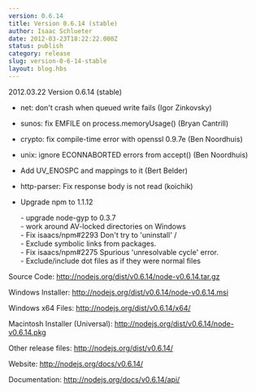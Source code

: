 ```yaml
---
version: 0.6.14
title: Version 0.6.14 (stable)
author: Isaac Schlueter
date: 2012-03-23T18:22:22.000Z
status: publish
category: release
slug: version-0-6-14-stable
layout: blog.hbs
---
```


<p>2012.03.22 Version 0.6.14 (stable)

</p>
<ul>
<li><p>net: don&#39;t crash when queued write fails (Igor Zinkovsky)</p>
</li>
<li><p>sunos: fix EMFILE on process.memoryUsage() (Bryan Cantrill)</p>
</li>
<li><p>crypto: fix compile-time error with openssl 0.9.7e (Ben Noordhuis)</p>
</li>
<li><p>unix: ignore ECONNABORTED errors from accept() (Ben Noordhuis)</p>
</li>
<li><p>Add UV_ENOSPC and mappings to it (Bert Belder)</p>
</li>
<li><p>http-parser: Fix response body is not read (koichik)</p>
</li>
<li><p>Upgrade npm to 1.1.12</p>
<p>
- upgrade node-gyp to 0.3.7<br>
- work around AV-locked directories on Windows<br>
- Fix isaacs/npm#2293 Don&#39;t try to &#39;uninstall&#39; /<br>
- Exclude symbolic links from packages.<br>
- Fix isaacs/npm#2275 Spurious &#39;unresolvable cycle&#39; error.<br>
- Exclude/include dot files as if they were normal files
</p>
</li>
</ul>
<p>Source Code: <a href="http://nodejs.org/dist/v0.6.14/node-v0.6.14.tar.gz">http://nodejs.org/dist/v0.6.14/node-v0.6.14.tar.gz</a>

</p>
<p>Windows Installer: <a href="http://nodejs.org/dist/v0.6.14/node-v0.6.14.msi">http://nodejs.org/dist/v0.6.14/node-v0.6.14.msi</a>

</p>
<p>Windows x64 Files: <a href="http://nodejs.org/dist/v0.6.14/x64/">http://nodejs.org/dist/v0.6.14/x64/</a>

</p>
<p>Macintosh Installer (Universal): <a href="http://nodejs.org/dist/v0.6.14/node-v0.6.14.pkg">http://nodejs.org/dist/v0.6.14/node-v0.6.14.pkg</a>

</p>
<p>Other release files: <a href="http://nodejs.org/dist/v0.6.14/">http://nodejs.org/dist/v0.6.14/</a>

</p>
<p>Website: <a href="http://nodejs.org/docs/v0.6.14/">http://nodejs.org/docs/v0.6.14/</a>

</p>
<p>Documentation: <a href="http://nodejs.org/docs/v0.6.14/api/">http://nodejs.org/docs/v0.6.14/api/</a>
</p>
